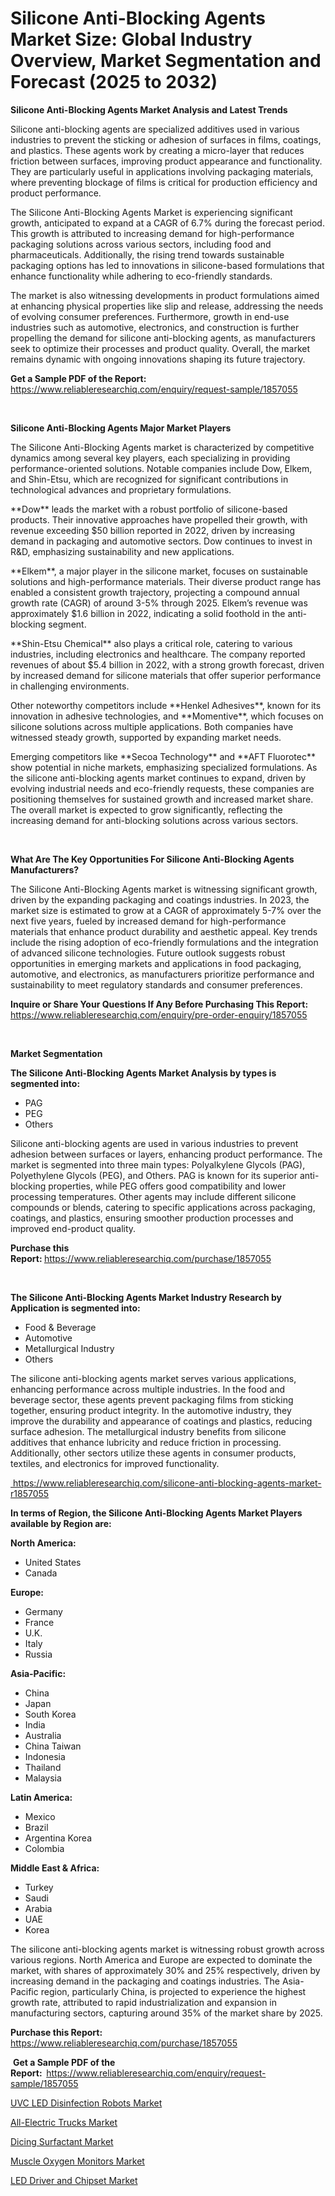 <p><h1>Silicone Anti-Blocking Agents Market Size: Global Industry Overview, Market Segmentation and Forecast (2025 to 2032)</h1></p><p><strong>Silicone Anti-Blocking Agents Market Analysis and Latest Trends</strong></p>
<p><p>Silicone anti-blocking agents are specialized additives used in various industries to prevent the sticking or adhesion of surfaces in films, coatings, and plastics. These agents work by creating a micro-layer that reduces friction between surfaces, improving product appearance and functionality. They are particularly useful in applications involving packaging materials, where preventing blockage of films is critical for production efficiency and product performance.</p><p>The Silicone Anti-Blocking Agents Market is experiencing significant growth, anticipated to expand at a CAGR of 6.7% during the forecast period. This growth is attributed to increasing demand for high-performance packaging solutions across various sectors, including food and pharmaceuticals. Additionally, the rising trend towards sustainable packaging options has led to innovations in silicone-based formulations that enhance functionality while adhering to eco-friendly standards.</p><p>The market is also witnessing developments in product formulations aimed at enhancing physical properties like slip and release, addressing the needs of evolving consumer preferences. Furthermore, growth in end-use industries such as automotive, electronics, and construction is further propelling the demand for silicone anti-blocking agents, as manufacturers seek to optimize their processes and product quality. Overall, the market remains dynamic with ongoing innovations shaping its future trajectory.</p></p>
<p><strong>Get a Sample PDF of the Report:&nbsp;</strong> <a href="https://www.reliableresearchiq.com/enquiry/request-sample/1857055?utm_campaign=1720&utm_medium=2&utm_source=Github&utm_content=ia&utm_term=08012025&utm_id=silicone-anti-blocking-agents">https://www.reliableresearchiq.com/enquiry/request-sample/1857055</a></p>
<p>&nbsp;</p>
<p><strong>Silicone Anti-Blocking Agents Major Market Players</strong></p>
<p><p>The Silicone Anti-Blocking Agents market is characterized by competitive dynamics among several key players, each specializing in providing performance-oriented solutions. Notable companies include Dow, Elkem, and Shin-Etsu, which are recognized for significant contributions in technological advances and proprietary formulations.</p><p>**Dow** leads the market with a robust portfolio of silicone-based products. Their innovative approaches have propelled their growth, with revenue exceeding $50 billion reported in 2022, driven by increasing demand in packaging and automotive sectors. Dow continues to invest in R&D, emphasizing sustainability and new applications.</p><p>**Elkem**, a major player in the silicone market, focuses on sustainable solutions and high-performance materials. Their diverse product range has enabled a consistent growth trajectory, projecting a compound annual growth rate (CAGR) of around 3-5% through 2025. Elkem’s revenue was approximately $1.6 billion in 2022, indicating a solid foothold in the anti-blocking segment.</p><p>**Shin-Etsu Chemical** also plays a critical role, catering to various industries, including electronics and healthcare. The company reported revenues of about $5.4 billion in 2022, with a strong growth forecast, driven by increased demand for silicone materials that offer superior performance in challenging environments.</p><p>Other noteworthy competitors include **Henkel Adhesives**, known for its innovation in adhesive technologies, and **Momentive**, which focuses on silicone solutions across multiple applications. Both companies have witnessed steady growth, supported by expanding market needs.</p><p>Emerging competitors like **Secoa Technology** and **AFT Fluorotec** show potential in niche markets, emphasizing specialized formulations. As the silicone anti-blocking agents market continues to expand, driven by evolving industrial needs and eco-friendly requests, these companies are positioning themselves for sustained growth and increased market share. The overall market is expected to grow significantly, reflecting the increasing demand for anti-blocking solutions across various sectors.</p></p>
<p>&nbsp;</p>
<p><strong>What Are The Key Opportunities For Silicone Anti-Blocking Agents Manufacturers?</strong></p>
<p><p>The Silicone Anti-Blocking Agents market is witnessing significant growth, driven by the expanding packaging and coatings industries. In 2023, the market size is estimated to grow at a CAGR of approximately 5-7% over the next five years, fueled by increased demand for high-performance materials that enhance product durability and aesthetic appeal. Key trends include the rising adoption of eco-friendly formulations and the integration of advanced silicone technologies. Future outlook suggests robust opportunities in emerging markets and applications in food packaging, automotive, and electronics, as manufacturers prioritize performance and sustainability to meet regulatory standards and consumer preferences.</p></p>
<p><strong>Inquire or Share Your Questions If Any Before Purchasing This Report:</strong> <a href="https://www.reliableresearchiq.com/enquiry/pre-order-enquiry/1857055?utm_campaign=1720&utm_medium=2&utm_source=Github&utm_content=ia&utm_term=08012025&utm_id=silicone-anti-blocking-agents">https://www.reliableresearchiq.com/enquiry/pre-order-enquiry/1857055</a></p>
<p>&nbsp;</p>
<p><strong>Market Segmentation</strong></p>
<p><strong>The Silicone Anti-Blocking Agents Market Analysis by types is segmented into:</strong></p>
<p><ul><li>PAG</li><li>PEG</li><li>Others</li></ul></p>
<p><p>Silicone anti-blocking agents are used in various industries to prevent adhesion between surfaces or layers, enhancing product performance. The market is segmented into three main types: Polyalkylene Glycols (PAG), Polyethylene Glycols (PEG), and Others. PAG is known for its superior anti-blocking properties, while PEG offers good compatibility and lower processing temperatures. Other agents may include different silicone compounds or blends, catering to specific applications across packaging, coatings, and plastics, ensuring smoother production processes and improved end-product quality.</p></p>
<p><strong>Purchase this Report:&nbsp;</strong><a href="https://www.reliableresearchiq.com/purchase/1857055?utm_campaign=1720&utm_medium=2&utm_source=Github&utm_content=ia&utm_term=08012025&utm_id=silicone-anti-blocking-agents">https://www.reliableresearchiq.com/purchase/1857055</a></p>
<p>&nbsp;</p>
<p><strong>The Silicone Anti-Blocking Agents Market Industry Research by Application is segmented into:</strong></p>
<p><ul><li>Food & Beverage</li><li>Automotive</li><li>Metallurgical Industry</li><li>Others</li></ul></p>
<p><p>The silicone anti-blocking agents market serves various applications, enhancing performance across multiple industries. In the food and beverage sector, these agents prevent packaging films from sticking together, ensuring product integrity. In the automotive industry, they improve the durability and appearance of coatings and plastics, reducing surface adhesion. The metallurgical industry benefits from silicone additives that enhance lubricity and reduce friction in processing. Additionally, other sectors utilize these agents in consumer products, textiles, and electronics for improved functionality.</p></p>
<p><a href="https://www.reliableresearchiq.com/silicone-anti-blocking-agents-market-r1857055?utm_campaign=1720&utm_medium=2&utm_source=Github&utm_content=ia&utm_term=08012025&utm_id=silicone-anti-blocking-agents">&nbsp;https://www.reliableresearchiq.com/silicone-anti-blocking-agents-market-r1857055</a></p>
<p><strong>In terms of Region, the Silicone Anti-Blocking Agents Market Players available by Region are:</strong></p>
<p>
    <p> <strong> North America: </strong>
        <ul>
            <li>United States</li>
            <li>Canada</li>
        </ul>
        </p> 
    <p> <strong> Europe: </strong>
        <ul>
            <li>Germany</li>
            <li>France</li>
            <li>U.K.</li>
            <li>Italy</li>
            <li>Russia</li>
        </ul>
        </p> 
    <p> <strong> Asia-Pacific: </strong>
        <ul>
            <li>China</li>
            <li>Japan</li>
            <li>South Korea</li>
            <li>India</li>
            <li>Australia</li>
            <li>China Taiwan</li>
            <li>Indonesia</li>
            <li>Thailand</li>
            <li>Malaysia</li>
        </ul>
        </p> 
    <p> <strong> Latin America: </strong>
        <ul>
            <li>Mexico</li>
            <li>Brazil</li>
            <li>Argentina Korea</li>
            <li>Colombia</li>
        </ul>
        </p> 
    <p> <strong> Middle East & Africa: </strong>
        <ul>
            <li>Turkey</li>
            <li>Saudi</li>
            <li>Arabia</li>
            <li>UAE</li>
            <li>Korea</li>
        </ul>
    </p>
    </p>
<p><p>The silicone anti-blocking agents market is witnessing robust growth across various regions. North America and Europe are expected to dominate the market, with shares of approximately 30% and 25% respectively, driven by increasing demand in the packaging and coatings industries. The Asia-Pacific region, particularly China, is projected to experience the highest growth rate, attributed to rapid industrialization and expansion in manufacturing sectors, capturing around 35% of the market share by 2025.</p></p>
<p><strong>Purchase this Report: </strong><a href="https://www.reliableresearchiq.com/purchase/1857055?utm_campaign=1720&utm_medium=2&utm_source=Github&utm_content=ia&utm_term=08012025&utm_id=silicone-anti-blocking-agents">https://www.reliableresearchiq.com/purchase/1857055</a></p>
<p>&nbsp;<strong>Get a Sample PDF of the Report:&nbsp;&nbsp;</strong><a href="https://www.reliableresearchiq.com/enquiry/request-sample/1857055?utm_campaign=1720&utm_medium=2&utm_source=Github&utm_content=ia&utm_term=08012025&utm_id=silicone-anti-blocking-agents">https://www.reliableresearchiq.com/enquiry/request-sample/1857055</a></p>
<p><strong></strong></p>
<p><p><a href="https://www.linkedin.com/pulse/uvc-led-disinfection-robots-market-forecast-future-growth-7v8pf?utm_campaign=1720&utm_medium=2&utm_source=Github&utm_content=ia&utm_term=08012025&utm_id=silicone-anti-blocking-agents">UVC LED Disinfection Robots Market</a></p><p><a href="https://www.linkedin.com/pulse/market-dynamics-future-trends-global-all-electric-trucks-4w7wf?utm_campaign=1720&utm_medium=2&utm_source=Github&utm_content=ia&utm_term=08012025&utm_id=silicone-anti-blocking-agents">All-Electric Trucks Market</a></p><p><a href="https://www.linkedin.com/pulse/global-dicing-surfactant-market-product-types-applications-r5ukf?utm_campaign=1720&utm_medium=2&utm_source=Github&utm_content=ia&utm_term=08012025&utm_id=silicone-anti-blocking-agents">Dicing Surfactant Market</a></p><p><a href="https://www.linkedin.com/pulse/evaluating-future-muscle-oxygen-monitors-market-size-drivers-wlk3f?utm_campaign=1720&utm_medium=2&utm_source=Github&utm_content=ia&utm_term=08012025&utm_id=silicone-anti-blocking-agents">Muscle Oxygen Monitors Market</a></p><p><a href="https://www.linkedin.com/pulse/led-driver-chipset-market-industry-trends-forecast-period-xggcf?utm_campaign=1720&utm_medium=2&utm_source=Github&utm_content=ia&utm_term=08012025&utm_id=silicone-anti-blocking-agents">LED Driver and Chipset Market</a></p></p>